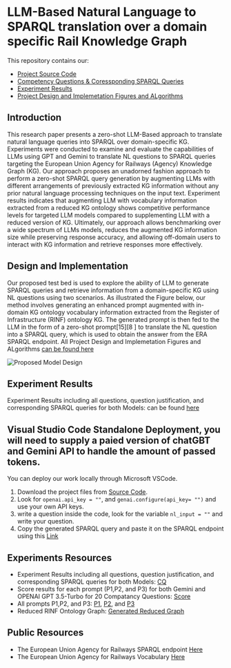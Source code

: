 # LLM-Based Natural Language to SPARQL translation over a domain specific Rail Knowledge Graph
This repository contains our:

- [Project Source Code](https://github.com/mhrjabary/NL-TO-SPARQL-RINF/tree/main/Source%20Code)
- [Competency Questions & Coressponding SPARQL Queries](https://github.com/mhrjabary/NL-TO-SPARQL-RINF/tree/main/Experiment%20Results)
- [Experiment Results](https://github.com/mhrjabary/NL-TO-SPARQL-RINF/tree/main/Experiment%20Results)
- [Project Design and Implemetation Figures and ALgorithms](https://github.com/mhrjabary/NL-TO-SPARQL-RINF/tree/main/Figures)

## Introduction
This research paper presents a zero-shot LLM-Based approach to translate natural language queries into SPARQL over domain-specific KG. Experiments were conducted to examine and evaluate the capabilities of LLMs using GPT and Gemini to translate NL questions to SPARQL queries targeting the European Union Agency for Railways (Agency) Knowledge Graph (KG). Our approach proposes an unadorned fashion approach to perform a zero-shot SPARQL query generation by augmenting LLMs with different arrangements of previously extracted KG information without any prior natural language processing techniques on the input text. Experiment results indicates that augmenting LLM with vocabulary information extracted from a reduced KG ontology shows competitive performance levels for targeted LLM models compared to supplementing LLM with a reduced version of KG. Ultimately, our approach allows benchmarking over a wide spectrum of LLMs models, reduces the augmented KG information size while preserving response accuracy, and allowing off-domain users to interact with KG information and retrieve responses more effectively.

## Design and Implementation
Our proposed test bed is used to explore the ability of LLM to generate SPARQL queries and retrieve information from a domain-specific KG using NL questions using two scenarios. As illustrated the Figure below, our method involves generating an enhanced prompt augmented with in-domain KG ontology vocabulary information extracted from the Register of Infrastructure (RINF) ontology KG. The generated prompt is then fed to the LLM in the form of a zero-shot prompt[15][8 ] to translate the NL question into a SPARQL query, which is used to obtain the answer from the ERA SPARQL endpoint. All Project Design and Implemetation Figures and ALgorithms [can be found here](https://github.com/mhrjabary/NL-TO-SPARQL-RINF/tree/main/Figures)

![Proposed Model Design](https://github.com/user-attachments/assets/880db58b-ee9d-44bc-a51a-24151e081392)


## Experiment Results
Experiment Results including all questions, question justification, and corresponding SPARQL queries for both Models: can be found [here](https://github.com/mhrjabary/NL-TO-SPARQL-RINF/tree/main/Experiment%20Results)

## Visual Studio Code Standalone Deployment, you will need to supply a paied version of chatGBT and Gemini API to handle the amount of passed tokens.
You can deploy our work locally through Microsoft VSCode.
1. Download the project files from [Source Code]([https://github.com/mhrjabary/LLMBased-NL-SPARQL/tree/main/VScode](https://github.com/mhrjabary/NL-TO-SPARQL-RINF/tree/main/Source%20Code)).
2. Look for `openai.api_key = ""`, and `genai.configure(api_key= "")` and use your own API keys.  
3. write a question inside the code, look for the variable `nl_input = ""` and write your question.
4. Copy the generated SPARQL query and paste it on the SPARQL endpoint using this [Link](https://data-interop.era.europa.eu/endpoint)

## Experiments Resources
- Experiment Results including all questions, question justification, and corresponding SPARQL queries for both Models: [CQ](https://github.com/mhrjabary/LLMBased-NL-SPARQL/blob/main/Experiment%20results%20sheet%201.1.xlsx)
- Score results for each prompt (P1,P2, and P3) for both Gemini and OPENAI GPT 3.5-Turbo for 20 Compatancy Questions: [Score](https://github.com/mhrjabary/LLMBased-NL-SPARQL/blob/main/Experiment%20Results%20percentage.xlsx)
- All prompts P1,P2, and P3: [P1](https://github.com/mhrjabary/NL-TO-SPARQL-RINF/blob/main/Figures/Prompt%20P1.jpeg), [P2](https://github.com/mhrjabary/NL-TO-SPARQL-RINF/blob/main/Figures/Promtp%20P2.jpeg), and [P3](https://github.com/mhrjabary/NL-TO-SPARQL-RINF/blob/main/Figures/Promtp%20P3.jpeg)
- Reduced RINF Ontology Graph: [Generated Reduced Graph](https://github.com/mhrjabary/NL-TO-SPARQL-RINF/blob/main/Ontology/reduced_graph.ttl)

## Public Resources
- The European Union Agency for Railways SPARQL endpoint [Here](https://data-interop.era.europa.eu/endpoint)
- The European Union Agency for Railways Vocabulary [Here](https://data-interop.era.europa.eu/era-vocabulary/)

